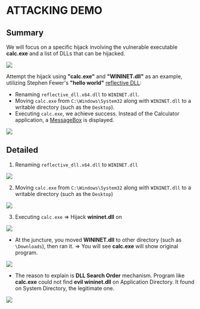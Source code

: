 # **ATTACKING DEMO**

## Summary
We will focus on a specific hijack involving the vulnerable executable **calc.exe** and a list of DLLs that can be hijacked.

![](../../../../Image/Pasted%20image%2020250504185047.png)

Attempt the hijack using **"calc.exe"** and **"WININET.dll"** as an example, utilizing Stephen Fewer's **"hello world"** [reflective DLL](https://github.com/stephenfewer/ReflectiveDLLInjection/tree/master/bin):
- Renaming `reflective_dll.x64.dll` to `WININET.dll`.
- Moving `calc.exe` from `C:\Windows\System32` along with `WININET.dll` to a writable directory (such as the `Desktop`).
- Executing `calc.exe`, we achieve success.
Instead of the Calculator application, a [MessageBox](https://learn.microsoft.com/en-us/windows/win32/api/winuser/nf-winuser-messageboxa) is displayed.

![](../../../../Image/Pasted%20image%2020250507232754.png)

## Detailed

1. Renaming `reflective_dll.x64.dll` to `WININET.dll`

![](../../../Image/Pasted%20image%2020250508084726.png)

2. Moving `calc.exe` from `C:\Windows\System32` along with `WININET.dll` to a writable directory (such as the `Desktop`)

![](../../../Image/Pasted%20image%2020250508085103.png)

3. Executing `calc.exe` => Hijack **wininet.dll** on

![](../../../Image/Pasted%20image%2020250508085153.png)

- At the juncture, you moved **WININET.dll** to other directory (such as `\Downloads`), then ran it.
	=> You will see **calc.exe** will show original program.

![](../../../Image/Pasted%20image%2020250508093158.png)

- The reason to explain is **DLL Search Order** mechanism. Program like **calc.exe** could not find **evil wininet.dll** on Application Directory. It found on System Directory, the legitimate one.

![](../../../Image/Pasted%20image%2020250506220024.png)